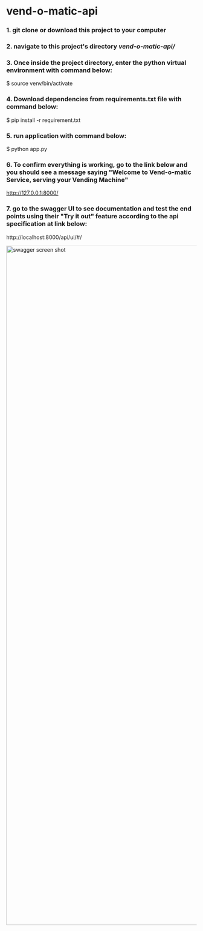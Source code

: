 # vend-o-matic-api


### 1. git clone or download this project to your computer 

### 2. navigate to this project's directory *vend-o-matic-api/*

### 3. Once inside the project directory, enter the python virtual environment with command below:

$   source venv/bin/activate

### 4. Download dependencies from requirements.txt file with command below:

$   pip install -r requirement.txt 

### 5. run application with command below:

$   python app.py


### 6. To confirm everything is working, go to the link below and you should see a message saying "Welcome to Vend-o-matic Service, serving your Vending Machine"

http://127.0.0.1:8000/

### 7. go to the swagger UI to see documentation and test the end points using their "Try it out" feature according to the api specification at link below:

http://localhost:8000/api/ui/#/



<img width="1792" alt="swagger screen shot " src="https://user-images.githubusercontent.com/24595891/203136553-faf22daf-116e-4a76-912f-6feb4941514e.png">
